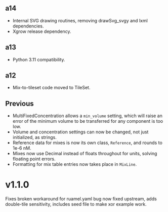 ## a14

- Internal SVG drawing routines, removing drawSvg_svgy and lxml dependencies.
- Xgrow release dependency.

## a13

- Python 3.11 compatibility.

## a12

- Mix-to-tileset code moved to TileSet.

## Previous

- MultiFixedConcentration allows a `min_volume` setting, which will raise an error of the minimum
  volume to be transferred for any component is too low.
- Volume and concentration settings can now be changed, not just initialized, as strings.
- Reference data for mixes is now its own class, `Reference`, and rounds to 1e-6 nM.
- Mixes now use Decimal instead of floats throughout for units, solving floating point errors.
- Formatting for mix table entries now takes place in `MixLine`.


# v1.1.0

Fixes broken workaround for ruamel.yaml bug now fixed upstream, adds double-tile sensitivity, includes
seed file to make xor example work.
